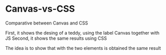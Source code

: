 # Canvas-vs-CSS
Comparative between Canvas and CSS

First, it shows the desing of a teddy, using the label Canvas together with JS
Second, it shows the same results using CSS

The idea is to show that with the two elements is obtained the same result
